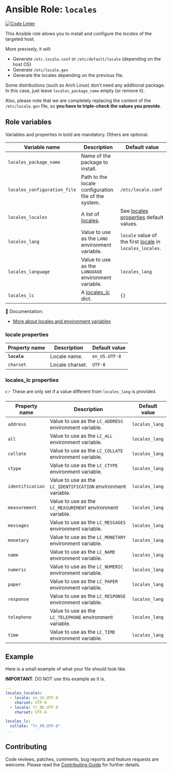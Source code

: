 # Ansible Role: `locales`

[![Code Linter](https://github.com/Frzk/ansible-role-locales/actions/workflows/linter.yml/badge.svg?branch=main)](https://github.com/Frzk/ansible-role-locales/actions/workflows/linter.yml)

This Ansible role allows you to install and configure the *locales* of the targeted host.

More precisely, it will:
- Generate `/etc.locale.conf` or `/etc/default/locale` (depending on the host OS)
- Generate `/etc/locale.gen`
- Generate the locales depending on the previous file.

Some distributions (such as Arch Linux) don't need any additional package. In this case, just leave `locales_package_name` empty (or remove it).

Also, please note that we are completely replacing the content of the `/etc/locale.gen` file, so **you have to triple-check the values you provide**.

## Role variables

Variables and properties in bold are mandatory. Others are optional.

| Variable name                | Description                                          | Default value                                                                  |
| ---------------------------- | ---------------------------------------------------- | ------------------------------------------------------------------------------ |
| `locales_package_name`       | Name of the package to install.                      |                                                                                |
| `locales_configuration_file` | Path to the locale configuration file of the system. | `/etc/locale.conf`                                                             |
| `locales_locales`            | A list of [locales](#locale-properties).             | See [locales properties](#locale-properties) default values.                   |
| `locales_lang`               | Value to use as the `LANG` environment variable.     | `locale` value of the first [locale](#locale-properties) in `locales_locales`. |
| `locales_language`           | Value to use as the `LANGUAGE` environment variable. | `locales_lang`                                                                 |
| `locales_lc`                 | A [locales_lc](#locales_lc-properties) dict.         | `{}`                                                                           |

:green_book: Documentation:

- [More about locales and environment variables](https://www.gnu.org/software/gettext/manual/html_node/Setting-the-POSIX-Locale.html#Setting-the-POSIX-Locale)

### locale properties

| Property name   | Description     | Default value |
| --------------- | --------------- |-------------- |
| **`locale`**    | Locale name.    | `en_US.UTF-8` |
| `charset`       | Locale charset. | `UTF-8`       |

### locales_lc properties

:point_right: These are only set if a value different from `locales_lang` is provided.

| Property  name   | Description                                                   | Default value  |
| ---------------- | ------------------------------------------------------------- | -------------- |
| `address`        | Value to use as the `LC_ADDRESS` environment variable.        | `locales_lang` |
| `all`            | Value to use as the `LC_ALL` environment variable.            | `locales_lang` |
| `collate`        | Value to use as the `LC_COLLATE` environment variable.        | `locales_lang` |
| `ctype`          | Value to use as the `LC_CTYPE` environment variable.          | `locales_lang` |
| `identification` | Value to use as the `LC_IDENTIFICATION` environment variable. | `locales_lang` |
| `measurement`    | Value to use as the `LC_MEASUREMENT` environment variable.    | `locales_lang` |
| `messages`       | Value to use as the `LC_MESSAGES` environment variable.       | `locales_lang` |
| `monetary`       | Value to use as the `LC_MONETARY` environment variable.       | `locales_lang` |
| `name`           | Value to use as the `LC_NAME` environment variable.           | `locales_lang` |
| `numeric`        | Value to use as the `LC_NUMERIC` environment variable.        | `locales_lang` |
| `paper`          | Value to use as the `LC_PAPER` environment variable.          | `locales_lang` |
| `response`       | Value to use as the `LC_RESPONSE` environment variable.       | `locales_lang` |
| `telephone`      | Value to use as the `LC_TELEPHONE` environment variable.      | `locales_lang` |
| `time`           | Value to use as the `LC_TIME` environment variable.           | `locales_lang` |


## Example

Here is a small example of what your file should look like.

**IMPORTANT**: DO NOT use this example as it is.

```yaml
---
locales_locales:
  - locale: en_US.UTF-8
    charset: UTF-8
  - locale: fr_BE.UTF-8
    charset: UTF-8

locales_lc:
  collate: "fr_FR.UTF-8"
...
```


## Contributing

Code reviews, patches, comments, bug reports and feature requests are welcome. Please read the [Contributing Guide](CONTRIBUTING.md) for further details.
